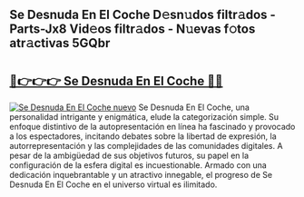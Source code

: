 ## Se Desnuda En El Coche D𝚎sn𝚞dos filtr𝚊dos - Parts-Jx8 Vid𝚎os filtr𝚊dos - N𝚞evas f𝚘tos atr𝚊ctivas 5GQbr

# <h2><a href="http://mb4tqp.tromn.icu/?c=Se+Desnuda+En+El+Coche">🔗👉👉👉 Se Desnuda En El Coche 🔗🔗</a></h2>

[![Se Desnuda En El Coche nuevo](https://i.imgur.com/pEAQMta.gif)](http://mb4tqp.tromn.icu/?c=Se+Desnuda+En+El+Coche)
Se Desnuda En El Coche, una personalidad intrigante y enigmática, elude la categorización simple. Su enfoque distintivo de la autopresentación en línea ha fascinado y provocado a los espectadores, incitando debates sobre la libertad de expresión, la autorrepresentación y las complejidades de las comunidades digitales. A pesar de la ambigüedad de sus objetivos futuros, su papel en la configuración de la esfera digital es incuestionable. Armado con una dedicación inquebrantable y un atractivo innegable, el progreso de Se Desnuda En El Coche en el universo virtual es ilimitado.

